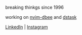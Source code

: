 breaking thinkgs since 1996

working on [nvim-dbee](https://github.com/eduardofuncao/nvim-dbee) and [dstask](https://github.com/naggie/dstask)

[LinkedIn](https://www.linkedin.com/in/eduardo-felipe-nunes-fun%C3%A7%C3%A3o-7871921b5/) | [Instagram](https://www.instagram.com/eduardofuncao/) 
